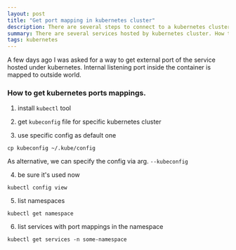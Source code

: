 ```yaml
---
layout: post
title: "Get port mapping in kubernetes cluster"
description: There are several steps to connect to a kubernetes cluster and see port mapping.
summary: There are several services hosted by kubernetes cluster. How to obtain the ports they are available for client application?
tags: kubernetes
---
```


A few days ago I was asked for a way to get external port of the service hosted under kubernetes.
Internal listening port inside the container is mapped to outside world.

### How to get kubernetes ports mappings.

1) install `kubectl` tool

2) get `kubeconfig` file for specific kubernetes cluster

3) use specific config as default one
```
cp kubeconfig ~/.kube/config
```
As alternative, we can specify the config via arg. `--kubeconfig`

4) be sure it's used now
```
kubectl config view
```

5) list namespaces
```
kubectl get namespace
```

6) list services with port mappings in the namespace
```
kubectl get services -n some-namespace
```
